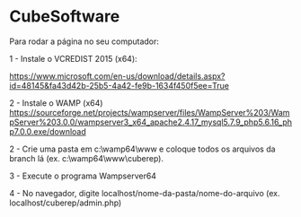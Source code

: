 # CubeSoftware

Para rodar a página no seu computador:

1 - Instale o VCREDIST 2015 (x64):

https://www.microsoft.com/en-us/download/details.aspx?id=48145&fa43d42b-25b5-4a42-fe9b-1634f450f5ee=True

2 - Instale o WAMP (x64)
https://sourceforge.net/projects/wampserver/files/WampServer%203/WampServer%203.0.0/wampserver3_x64_apache2.4.17_mysql5.7.9_php5.6.16_php7.0.0.exe/download

2 - Crie uma pasta em c:\wamp64\www e coloque todos os arquivos da branch lá (ex. c:\wamp64\www\cuberep).

3 - Execute o programa Wampserver64

4 - No navegador, digite localhost/nome-da-pasta/nome-do-arquivo (ex. localhost/cuberep/admin.php)

